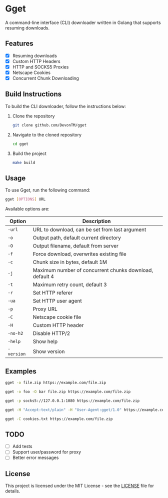 # Gget

A command-line interface (CLI) downloader written in Golang that supports resuming downloads.

## Features

- [x] Resuming downloads
- [x] Custom HTTP Headers
- [x] HTTP and SOCKS5 Proxies
- [x] Netscape Cookies
- [x] Concurrent Chunk Downloading

## Build Instructions

To build the CLI downloader, follow the instructions below:

1. Clone the repository
    ```bash
    git clone github.com/DevonTM/gget
    ```
2. Navigate to the cloned repository
    ```bash
    cd gget
    ```
3. Build the project
    ```bash
    make build
    ```

## Usage

To use Gget, run the following command:

```bash
gget [OPTIONS] URL
```

Available options are:

| Option | Description |
| --- | --- |
| `-url` | URL to download, can be set from last argument |
| `-o` | Output path, default current directory |
| `-O` | Output filename, default from server |
| `-f` | Force download, overwrites existing file |
| `-c` | Chunk size in bytes, default 1M |
| `-j` | Maximum number of concurrent chunks download, default 4 |
| `-t` | Maximum retry count, default 3 |
| `-r` | Set HTTP referer |
| `-ua` | Set HTTP user agent |
| `-p` | Proxy URL |
| `-C` | Netscape cookie file |
| `-H` | Custom HTTP header |
| `-no-h2` | Disable HTTP/2 |
| `-help` | Show help |
| `-version` | Show version |

## Examples
    
```bash
gget -o file.zip https://example.com/file.zip
```
```bash
gget -o foo -O bar file.zip https://example.com/file.zip
```
```bash
gget -p socks5://127.0.0.1:1080 https://example.com/file.zip
```
```bash
gget -H "Accept:text/plain" -H "User-Agent:gget/1.0" https://example.com/file.zip
```
```bash
gget -C cookies.txt https://example.com/file.zip
```

## TODO

- [ ] Add tests
- [ ] Support user/password for proxy
- [ ] Better error messages

## License

This project is licensed under the MIT License - see the [LICENSE](LICENSE) file for details.
